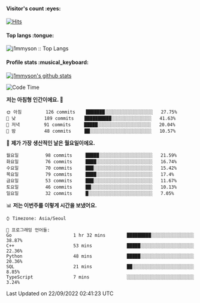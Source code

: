 <h4>Visitor's count :eyes:</h4>

[![Hits](https://hits.seeyoufarm.com/api/count/incr/badge.svg?url=https%3A%2F%2Fgithub.com%2Fj1mmyson&count_bg=%2379C83D&title_bg=%23555555&icon=&icon_color=%23E7E7E7&title=hits&edge_flat=false)](https://hits.seeyoufarm.com)

<h4>Top langs :tongue:</h4>

<p><img src="https://github-readme-stats.vercel.app/api/top-langs/?username=j1mmyson&hide=html&langs_count=8&theme=tokyonight&layout=compact" alt="j1mmyson :: Top Langs" /></p>

<h4>Profile stats :musical_keyboard:</h4>

[![j1mmyson's github stats](https://github-readme-stats.vercel.app/api?username=j1mmyson&show_icons=true&theme=merko&hide=["contribs","issues"])](https://github.com/j1mmyson)

<!--START_SECTION:waka-->
![Code Time](http://img.shields.io/badge/Code%20Time-21%20hrs%2048%20mins-blue)

**저는 아침형 인간이에요. 🐤** 

```text
🌞 아침         126 commits    ███████░░░░░░░░░░░░░░░░░░   27.75% 
🌆 낮　         189 commits    ██████████░░░░░░░░░░░░░░░   41.63% 
🌃 저녁         91 commits     █████░░░░░░░░░░░░░░░░░░░░   20.04% 
🌙 밤　         48 commits     ██░░░░░░░░░░░░░░░░░░░░░░░   10.57%

```
📅 **제가 가장 생산적인 날은 월요일이에요.** 

```text
월요일          98 commits     █████░░░░░░░░░░░░░░░░░░░░   21.59% 
화요일          76 commits     ████░░░░░░░░░░░░░░░░░░░░░   16.74% 
수요일          70 commits     ███░░░░░░░░░░░░░░░░░░░░░░   15.42% 
목요일          79 commits     ████░░░░░░░░░░░░░░░░░░░░░   17.4% 
금요일          53 commits     ███░░░░░░░░░░░░░░░░░░░░░░   11.67% 
토요일          46 commits     ██░░░░░░░░░░░░░░░░░░░░░░░   10.13% 
일요일          32 commits     █░░░░░░░░░░░░░░░░░░░░░░░░   7.05%

```


📊 **저는 이번주를 이렇게 시간을 보냈어요.** 

```text
⌚︎ Timezone: Asia/Seoul

💬 프로그래밍 언어들: 
Go                       1 hr 32 mins        █████████░░░░░░░░░░░░░░░░   38.87% 
C++                      53 mins             █████░░░░░░░░░░░░░░░░░░░░   22.36% 
Python                   48 mins             █████░░░░░░░░░░░░░░░░░░░░   20.36% 
SQL                      21 mins             ██░░░░░░░░░░░░░░░░░░░░░░░   8.85% 
TypeScript               7 mins              ░░░░░░░░░░░░░░░░░░░░░░░░░   3.24%

```


 Last Updated on 22/09/2022 02:41:23 UTC
<!--END_SECTION:waka-->
